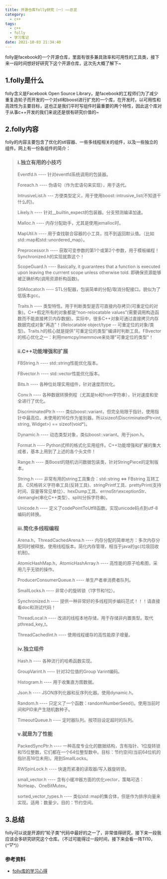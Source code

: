 ```yaml
---
title: 开源仓库folly研究（一）——总览
category:
  - c++
tags:
  - c++
  - folly
  - 学习笔记
date: 2021-10-03 21:34:40
---
```


folly是facebook的一个开源仓库，里面有很多兼具效率和可用性的工具类，接下来一段时间想好好研究下这个开源仓库，这次先大概了解下~
<!-- more -->

## 1.folly是什么

folly含义是Facebook Open Source Library，是facebook的工程师们为了减少重复造轮子而开发的一个对stl和boost进行扩充的一个库，在开发时，以可用性和高效性为主要目标，这也正是我们平时写组件时最重要的两个特性，因此这个库对于从事c++开发的我们来说还是很有研究价值的~

## 2.folly内容

folly的内容主要包含了优化的stl容器、一些多线程相关的组件，以及一些独立的组件。网上有一份各组件的简介：

> ### i.独立有用的小技巧
>
> Eventfd.h ---- 针对eventfd系统调用的包装器。
>
> Foreach.h ---- 伪语句（作为宏语句来实现），用于迭代。
>
> IntrusiveList.h --- 方便类型定义，用于使用boost::intrusive_list(不知道干什么的)。
>
> Likely.h ---- 针对__builtin_expect的包装器。分支预测编译加速。
>
> Malloc.h ---- 内存分配助手，尤其是使用jemalloc时。
>
> MapUtil.h ---- 用于查找联合容器的小工具，找不到返回默认值。（比如std::map和std::unordered_map）。
>
> Preprocessor.h ---- 获取可变参数的第1个或第2个参数，用于模板编程！Synchronized.h的实现就靠这个！
>
> ScopeGuard.h ---- Basically, it guarantees that a function is executed upon leaving the currrent scope unless otherwise told. 即确保资源能够被正确析构(调用资源析构函数)。
>
> StlAllocator.h ---- STL分配器，包装简单的分配/取消分配接口。貌似为了低版本gcc。
>
> Traits.h ---- 类型特性。用于判断类型是否可直接内存拷贝(可重定位的对象)。C\+\+假定所有的对象都是“non-relocatable values”(需要调用构造函数而不能直接拷贝内存数据)。实际中，很多C\+\+对象可通过直接拷贝内存数据完成对象"再造"！(Relocatable object/type -- 可重定位的对象/类型)。Traits.h的核心就是提供"可重定位的类型"编译时判断工具。FBvector的核心优化之一：利用memcpy/memmove来处理"可重定位的类型"！
>
> ### ii.C++功能增强和扩展
>
> FBString.h ---- std::string性能优化版本。
>
> FBvector.h ---- std::vector性能优化版本。
>
> Bits.h ---- 各种位处理实用组件，针对速度而优化。
>
> Conv.h ---- 各种数据转换例程（尤其是to和from字符串），针对速度和安全进行了优化。
>
> DiscriminatedPtr.h ---- 类似boost::variant，但完全局限于指针。使用指针中最高位、未使用的16位作为鉴别器。所以sizeof(DiscriminatedPtr<int, string, Widget>) == sizeof(void*)。
>
> Dynamic.h ---- 动态类型对象，类似boost::variant。用于json.h。
>
> Format.h ---- Python式样的格式化实用组件。C++功能增强和扩展的集大成者，基本上用到了上述的各个头文件！
>
> Range.h ---- 类Boost的随机访问数据包装类，针对StringPiece的定制版本。
>
> String.h ---- 非常有用的string工具集合：std::string <=> FBstring 互转工具、C风格转义字符串工具(反转工具)、stringPrintf工具、prettyPrint(支持时间、容量等常见单位）、hexDump工具、errnoStr\exceptionStr、demangle(串化C++类型）、split(分拆字符串)。
>
> Unicode.h ---- 定义了codePointToUtf8函数。实现unicode码点到utf-8编码的转换。
>
> ### iii.简化多线程编程
>
> Arena.h，ThreadCachedArena.h ---- 内存分配的简单地方：多次内存分配同时被释放。使用线程版本。简化内存管理，相当于java的gc(垃圾回收机制)。
>
> AtomicHashMap.h，AtomicHashArray.h ---- 高性能的原子哈希图，采用几乎无锁的操作。
>
> ProducerConsumerQueue.h ---- 单生产者单消费者队列。
>
> SmallLocks.h ---- 非常小的旋转锁（1字节和1位）。
>
> Synchronized.h ---- 提供一种非常好的多线程同步编码范式！！！请直接看doc和测试代码！
>
> ThreadLocal.h ---- 改进的线程本地存储，用于存储非内置类型。取代pthread_key_t。
>
> ThreadCachedInt.h ---- 使用线程缓存的高性能原子增量。
>
> ### iv.独立组件
>
> Hash.h ---- 各种流行的哈希函数实现。
>
> GroupVarint.h ---- 针对32位值的Group Varint编码。
>
> Histogram.h ---- 用于收集直方图数据。
>
> Json.h ---- JSON序列化器和反序列化器。使用dynamic.h。
>
> Random.h ---- 只定义了一个函数：randomNumberSeed()。使用当前时间和PID来产生随机数种子。
>
> TimeoutQueue.h ---- 定时器队列。按项目设定超时的队列。
>
> ### v.就是为了性能
>
> PackedSyncPtr.h ---- 一种高度专业化的数据结构，含有指针、1位旋转锁和15位整数，它们都在一个64位整型数中。目标：节约空间(当前64位机的指针高16位未用)。用到SmallLocks。
>
> RWSpinLock.h ---- 快速而紧凑的读取器/写入器旋转锁。
>
> small_vector.h ---- 含有小缓冲器方面的优化vector，策略可选：NoHeap、OneBitMutex。
>
> sorted_vector_types.h ---- 类似std::map的集合体，但是作为排序向量来实现。适用：数量少。目的：节约空间。

## 3.总结

folly可以说是开源的”轮子类“代码中最好的之一了，非常值得研究，接下来一段我应该会多研究研究这个仓库。（不过可能得过一段时间，接下来会看一阵TI10，(*^▽^*)）

### 参考资料

* [folly库的学习心得](https://www.cnblogs.com/lenmom/p/9283031.html)
